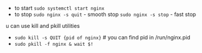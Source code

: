 - to start
`sudo systemctl start nginx`
- to stop
`sudo nginx -s quit` - smooth stop
`sudo nginx -s stop` - fast stop

u can use kill and pkill utilities
- `sudo kill -s QUIT {pid of nginx}` # you can find pid in /run/nginx.pid
- `sudo pkill -f nginx & wait $!`